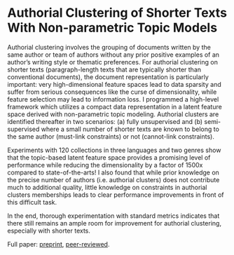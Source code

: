 # Authorial Clustering of Shorter Texts With Non-parametric Topic Models

Authorial clustering involves the grouping of documents written by the same author or team of authors without any prior positive examples of an author’s writing style or thematic preferences. For authorial clustering on shorter texts (paragraph-length texts that are typically shorter than conventional documents), the document representation is particularly important: very high-dimensional feature spaces lead to data sparsity and suffer from serious consequences like the curse of dimensionality, while feature selection may lead to information loss. I programmed a high-level framework which utilizes a compact data representation in a latent feature space derived with non-parametric topic modeling. Authorial clusters are identified thereafter in two scenarios: (a) fully unsupervised and (b) semi-supervised where a small number of shorter texts are known to belong to the same author (must-link constraints) or not (cannot-link constraints).

Experiments with 120 collections in three languages and two genres show that the topic-based latent feature space provides a promising level of performance while reducing the dimensionality by a factor of 1500x compared to state-of-the-arts! I also found that while prior knowledge on the precise number of authors (i.e. authorial clusters) does not contribute much to additional quality, little knowledge on constraints in authorial clusters memberships leads to clear performance improvements in front of this difficult task. 

In the end, thorough experimentation with standard metrics indicates that there still remains an ample room for improvement for authorial clustering, especially with shorter texts.

Full paper: [preprint](https://arxiv.org/abs/2011.15038), [peer-reviewed](https://ida2021.org/).